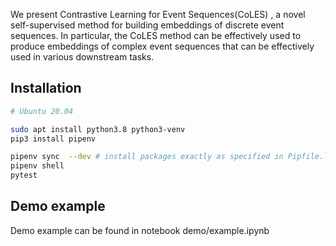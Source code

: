 We present Contrastive Learning for Event Sequences(CoLES) , a novel self-supervised method for building embeddings
of discrete event sequences. In particular, the CoLES method can be effectively used to produce embeddings of complex 
event sequences that can be effectively used in various downstream tasks.

## Installation

```sh
# Ubuntu 20.04

sudo apt install python3.8 python3-venv
pip3 install pipenv

pipenv sync  --dev # install packages exactly as specified in Pipfile.lock
pipenv shell
pytest

```
## Demo example
Demo example can be found in notebook demo/example.ipynb

